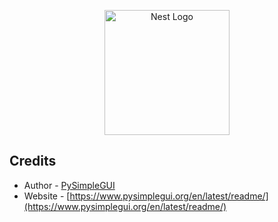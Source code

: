 <p align="center">
  <a href="https://www.pysimplegui.org/en/latest/" target="blank"><img src="https://raw.githubusercontent.com/PySimpleGUI/PySimpleGUI/master/images/for_readme/Logo%20with%20text%20for%20GitHub%20Top.png" width="200" alt="Nest Logo" /></a>
</p>

## Credits

- Author - [PySimpleGUI](https://github.com/PySimpleGUI)
- Website - [https://www.pysimplegui.org/en/latest/readme/](https://www.pysimplegui.org/en/latest/readme/)
